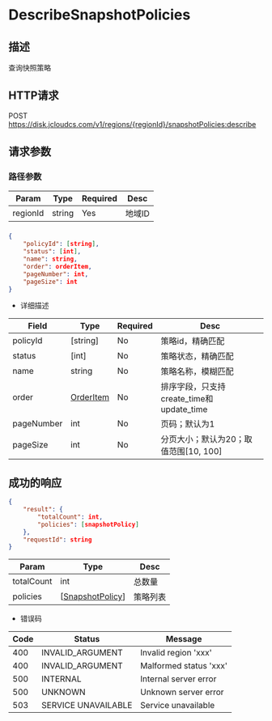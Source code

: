 # DescribeSnapshotPolicies

## 描述

查询快照策略

## HTTP请求

POST <https://disk.jcloudcs.com/v1/regions/{regionId}/snapshotPolicies:describe>

## 请求参数

### 路径参数

| Param | Type | Required | Desc |
|---|---|---|---|
| regionId | string | Yes | 地域ID |

### 

```json
{
    "policyId": [string],
    "status": [int],
    "name": string,
    "order": orderItem,
    "pageNumber": int,
    "pageSize": int
}
```

* 详细描述

| Field | Type | Required | Desc |
|-----|------|-----|-----|
| policyId | [string] | No | 策略id，精确匹配 |
| status | [int] | No | 策略状态，精确匹配 |
| name | string  |  No  | 策略名称，模糊匹配 |
| order | [OrderItem](../model/OrderItem.md) | No | 排序字段，只支持 create_time和update_time |
| pageNumber | int | No | 页码；默认为1 |
| pageSize | int | No | 分页大小；默认为20；取值范围[10, 100] |


## 成功的响应

```json
{
    "result": {
        "totalCount": int,
        "policies": [snapshotPolicy]
    },
    "requestId": string
}
```

| Param | Type | Desc |
|---|---|---|
| totalCount | int | 总数量 |
| policies | [[SnapshotPolicy](../model/SnapshotPolicy.md)] | 策略列表 |


- 错误码

| Code | Status | Message |
|---|---|---|
| 400 | INVALID_ARGUMENT | Invalid region 'xxx' |
| 400 | INVALID_ARGUMENT | Malformed status 'xxx' |
| 500 | INTERNAL | Internal server error |
| 500 | UNKNOWN | Unknown server error |
| 503 | SERVICE UNAVAILABLE | Service unavailable |
